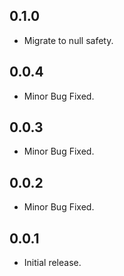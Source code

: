 ## 0.1.0

* Migrate to null safety.

## 0.0.4

* Minor Bug Fixed.

## 0.0.3

* Minor Bug Fixed.

## 0.0.2

* Minor Bug Fixed.

## 0.0.1

* Initial release.
